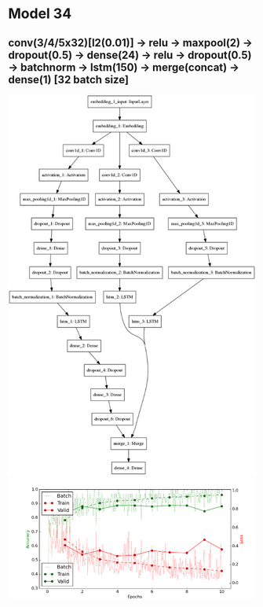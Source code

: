 # Model 34
## conv(3/4/5x32)[l2(0.01)] -> relu -> maxpool(2) -> dropout(0.5) -> dense(24) -> relu -> dropout(0.5) -> batchnorm -> lstm(150) -> merge(concat) -> dense(1)  [32 batch size]
![diagram](https://github.com/ayenter/imdb_mud/blob/master/model_34/m34_diagram.png)
![graph](https://github.com/ayenter/imdb_mud/blob/master/model_34/m34_r1_e10_graph.png)